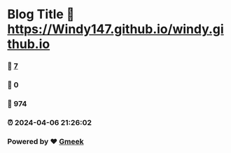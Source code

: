 # Blog Title :link: https://Windy147.github.io/windy.github.io 
### :page_facing_up: [7](https://Windy147.github.io/windy.github.io/tag.html) 
### :speech_balloon: 0 
### :hibiscus: 974 
### :alarm_clock: 2024-04-06 21:26:02 
### Powered by :heart: [Gmeek](https://github.com/Meekdai/Gmeek)
